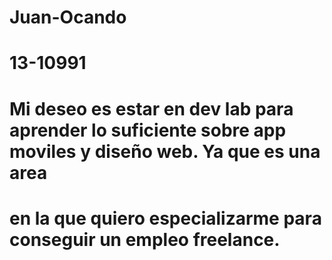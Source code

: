 # Juan-Ocando
# 13-10991
# Mi deseo es estar en dev lab para aprender lo suficiente sobre app moviles y diseño web. Ya que es una area
# en la que quiero especializarme para conseguir un empleo freelance.
